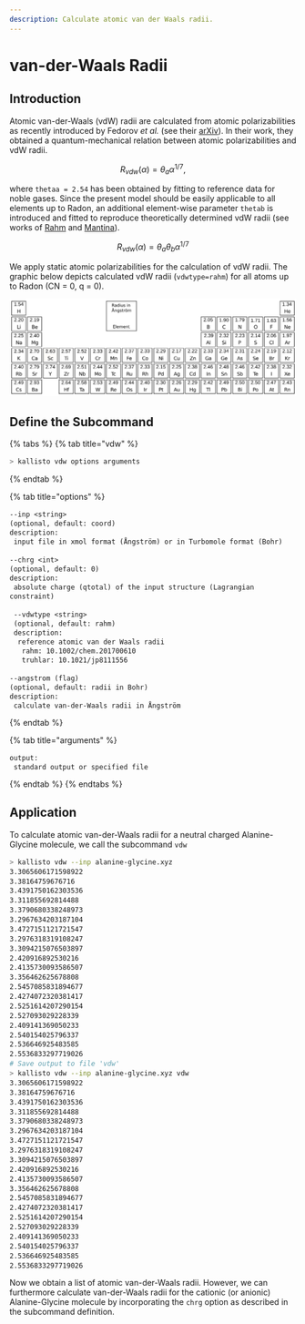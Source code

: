 ```yaml
---
description: Calculate atomic van der Waals radii.
---
```


# van-der-Waals Radii

## Introduction

Atomic van-der-Waals \(vdW\) radii are calculated from atomic polarizabilities as recently introduced by Fedorov _et al._ \(see their [arXiv](https://arxiv.org/abs/1803.11507)\). In their work, they obtained a quantum-mechanical relation between atomic polarizabilities and vdW radii.

$$
R_{vdw}(\alpha) = \theta_a \alpha^{1/7},
$$

where `thetaa = 2.54` has been obtained by fitting to reference data for noble gases. Since the present model should be easily applicable to all elements up to Radon, an additional element-wise parameter `thetab` is introduced and fitted to reproduce theoretically determined vdW radii \(see works of [Rahm](https://chemistry-europe.onlinelibrary.wiley.com/doi/abs/10.1002/chem.201602949) and [Mantina](https://pubs.acs.org/doi/10.1021/jp8111556)\).

$$
R_{vdw}(\alpha) = \theta_a \theta_b\alpha^{1/7}
$$

We apply static atomic polarizabilities for the calculation of vdW radii. The graphic below depicts calculated vdW radii \(`vdwtype=rahm`\) for all atoms up to Radon \(CN = 0, q = 0\).

![](../.gitbook/assets/vdw.png)

## Define the Subcommand

{% tabs %}
{% tab title="vdw" %}
```bash
> kallisto vdw options arguments
```
{% endtab %}

{% tab title="options" %}
```markup
--inp <string> 
(optional, default: coord)
description: 
 input file in xmol format (Ångström) or in Turbomole format (Bohr)

--chrg <int>
(optional, default: 0)
description:
 absolute charge (qtotal) of the input structure (Lagrangian constraint)

 --vdwtype <string>
 (optional, default: rahm)
 description:
  reference atomic van der Waals radii
   rahm: 10.1002/chem.201700610
   truhlar: 10.1021/jp8111556

--angstrom (flag)
(optional, default: radii in Bohr)
description:
 calculate van-der-Waals radii in Ångström
```
{% endtab %}

{% tab title="arguments" %}
```text
output: 
 standard output or specified file
```
{% endtab %}
{% endtabs %}

## Application

To calculate atomic van-der-Waals radii for a neutral charged Alanine-Glycine molecule, we call the subcommand `vdw`

```bash
> kallisto vdw --inp alanine-glycine.xyz
3.3065606171598922
3.38164759676716
3.4391750162303536
3.311855692814488
3.3790680338248973
3.2967634203187104
3.4727151121721547
3.2976318319108247
3.3094215076503897
2.420916892530216
2.4135730093586507
3.356462625678808
2.5457085831894677
2.4274072320381417
2.5251614207290154
2.527093029228339
2.409141369050233
2.540154025796337
2.536646925483585
2.5536833297719026
# Save output to file 'vdw'
> kallisto vdw --inp alanine-glycine.xyz vdw
3.3065606171598922
3.38164759676716
3.4391750162303536
3.311855692814488
3.3790680338248973
3.2967634203187104
3.4727151121721547
3.2976318319108247
3.3094215076503897
2.420916892530216
2.4135730093586507
3.356462625678808
2.5457085831894677
2.4274072320381417
2.5251614207290154
2.527093029228339
2.409141369050233
2.540154025796337
2.536646925483585
2.5536833297719026
```

Now we obtain a list of atomic van-der-Waals radii. However, we can furthermore calculate van-der-Waals radii for the cationic \(or anionic\) Alanine-Glycine molecule by incorporating the `chrg` option as described in the subcommand definition.

